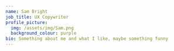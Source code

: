 ```yaml
---
name: Sam Bright
job_title: UX Copywriter
profile_picture:
  img: /assets/img/Sam.png
  background_colour: purple
bio: Something about me and what I like, maybe something funny
---
```

